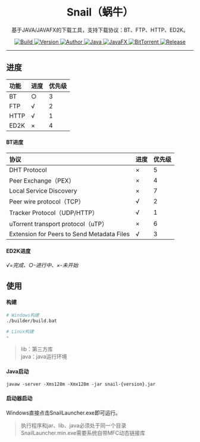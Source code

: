 <h1 align="center">Snail（蜗牛）</h1>

<p align="center">
基于JAVA/JAVAFX的下载工具，支持下载协议：BT、FTP、HTTP、ED2K。
</p>

<p align="center">
	<a href="#">
		<img alt="Build" src="https://img.shields.io/badge/Build-passing-success.svg?style=flat-square" />
	</a>
	<a href="#">
		<img alt="Version" src="https://img.shields.io/badge/Version-1.0.0-blue.svg?style=flat-square" />
	</a>
	<a href="https://www.acgist.com">
		<img alt="Author" src="https://img.shields.io/badge/Author-acgist-red.svg?style=flat-square" />
	</a>
	<a href="#">
		<img alt="Java" src="https://img.shields.io/badge/Java-11-yellow.svg?style=flat-square" />
	</a>
	<a href="#">
		<img alt="JavaFX" src="https://img.shields.io/badge/JavaFX-12-green.svg?style=flat-square" />
	</a>
	<a href="https://www.bittorrent.org/beps/bep_0000.html">
		<img alt="BitTorrent" src="https://img.shields.io/badge/BitTorrent-BEP-orange.svg?style=flat-square" />
	</a>
	<a href="https://gitee.com/acgist/snail/releases/v1.0.0">
		<img alt="Release" src="https://img.shields.io/badge/Release-1.0.0-blueviolet.svg?style=flat-square" />
	</a>
</p>

----

## 进度
|功能|进度|优先级|
|:-|:-|:-|
|BT|○|3|
|FTP|√|2|
|HTTP|√|1|
|ED2K|×|4|

#### BT进度
|协议|进度|优先级|
|:-|:-|:-|
|DHT Protocol|×|5|
|Peer Exchange（PEX）|×|4|
|Local Service Discovery|×|7|
|Peer wire protocol（TCP）|√|2|
|Tracker Protocol（UDP/HTTP）|√|1|
|uTorrent transport protocol（uTP）|×|6|
|Extension for Peers to Send Metadata Files|√|3|

#### ED2K进度

*√=完成、○-进行中、×-未开始*

## 使用

#### 构建
```bash
# Windows构建
./builder/build.bat

# Linux构建
-
```

> lib：第三方库   
> java：java运行环境

#### Java启动
```
javaw -server -Xms128m -Xmx128m -jar snail-{version}.jar
```

#### 启动器启动

Windows直接点击SnailLauncher.exe即可运行。

> 执行程序和jar、lib、java必须处于同一个目录   
> SnailLauncher.min.exe需要系统自带MFC动态链接库
